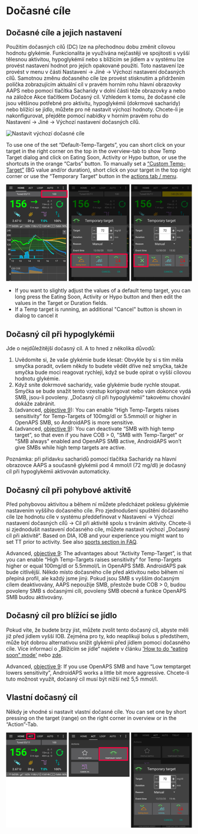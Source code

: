 # Dočasné cíle

## Dočasné cíle a jejich nastavení

Použitím dočasných cílů (DC) lze na přechodnou dobu změnit cílovou hodnotu glykémie. Funkcionalita je využívána nejčastěji ve spojitosti s vyšší tělesnou aktivitou, hypoglykémií nebo s blížícím se jídlem a v systému lze provést nastavení hodnot pro jejich opakované použití. Toto nastavení lze provést v menu v části Nastavení -> Jiné -> Výchozí nastavení dočasných cílů. Samotnou změnu dočasného cíle lze provést stisknutím a přidržením políčka zobrazujícím aktuální cíl v pravém horním rohu hlavní obrazovky AAPS nebo pomocí tlačítka Sacharidy v dolní části téže obrazovky a nebo na záložce Akce tlačítkem Dočasný cíl. Vzhledem k tomu, že dočasné cíle jsou většinou potřebné pro aktivitu, hypoglykémii (dokrmové sacharidy) nebo blížící se jídlo, můžete pro ně nastavit výchozí hodnoty. Chcete-li je nakonfigurovat, přejděte pomocí nabídky v horním pravém rohu do Nastavení -> Jiné -> Výchozí nastavení dočasných cílů.

![Nastavit výchozí dočasné cíle](../images/TempTarget_Default.png)

To use one of the set “Default-Temp-Targets”, you can short click on your target in the right corner on the top in the overview-tab to show Temp Target dialog and click on Eating Soon, Activity or Hypo button, or use the shortcuts in the orange “Carbs” button. To manually set a [“Custom Temp-Target”](../Usage/temptarget#custom-temp-target) (BG value and/or duration), short click on your target in the top right corner or use the “Temporary Target“ button in the [actions tab / menu](../Configuration/Config-Builder#actions).

![Spustit dočasný cíl](../images/TempTarget_Set2.png)

- If you want to slightly adjust the values of a default temp target, you can long press the Eating Soon, Activity or Hypo button and then edit the values in the Target or Duration fields.
- If a Temp target is running, an additional "Cancel" button is shown in dialog to cancel it

## Dočasný cíl při hypoglykémii

Jde o nejdůležitější dočasný cíl. A to hned z několika důvodů:

1. Uvědomíte si, že vaše glykémie bude klesat: Obvykle by si s tím měla smyčka poradit, ovšem někdy to budete vědět dříve než smyčka, takže smyčka bude moci reagovat rychleji, když se bude opírat o vyšší cílovou hodnotu glykémie.
2. Když sníte dokrmové sacharidy, vaše glykémie bude rychle stoupat. Smyčka se bude snažit tento vzestup korigovat nebo vám dokonce vydá SMB, jsou-li povoleny. „Dočasný cíl při hypoglykémii“ takovému chování dokáže zabránit. 
3. (advanced, [objective 9](../Usage/Objectives#objective-9-enabling-additional-oref1-features-for-daytime-use-such-as-super-micro-bolus-smb)): You can enable “High Temp-Targets raises sensitivity” for Temp-Targets of 100mg/dl or 5.5mmol/l or higher in OpenAPS SMB, so AndroidAPS is more sensitive.
4. (advanced, [objective 9](../Usage/Objectives#objective-9-enabling-additional-oref1-features-for-daytime-use-such-as-super-micro-bolus-smb)): You can deactivate “SMB with high temp target”, so that even if you have COB > 0, "SMB with Temp-Target" or "SMB always" enabled and OpenAPS SMB active, AndroidAPS won’t give SMBs while high temp targets are active. 

Poznámka: při přídavku sacharidů pomocí tlačítka Sacharidy na hlavní obrazovce AAPS a současně glykémii pod 4 mmol/l (72 mg/dl) je dočasný cíl při hypoglykémii aktivován automaticky.

## Dočasný cíl při pohybové aktivitě

Před pohybovou aktivitou a během ní můžete předcházet poklesu glykémie nastavením vyššího dočasného cíle. Pro zjednodušení spuštění dočasného cíle lze hodnotu cíle v systému předdefinovat v Nastavení -> Výchozí nastavení dočasných cílů -> Cíl při aktivitě spolu s trváním aktivity. Chcete-li si zjednodušit nastavení dočasného cíle, můžete nastavit výchozí „Dočasný cíl při aktivitě“. Based on DIA, IOB and your experience you might want to set TT prior to activity. See also [sports section in FAQ](../Getting-Started/FAQ#sports).

Advanced, [objective 9](../Usage/Objectives#objective-9-enabling-additional-oref1-features-for-daytime-use-such-as-super-micro-bolus-smb): The advantages about “Activity Temp-Target”, is that you can enable “High Temp-Targets raises sensitivity” for Temp-Targets higher or equal 100mg/dl or 5.5mmol/L in OpenAPS SMB. AndroidAPS pak bude citlivější. Někdo místo dočasného cíle před aktivitou nebo během ní přepíná profil, ale každý jsme jiný. Pokud jsou SMB s vyšším dočasným cílem deaktivovány, AAPS nepoužije SMB, přestože bude COB > 0, budou povoleny SMB s dočasnými cíli, povoleny SMB obecně a funkce OpenAPS SMB budou aktivovány.

## Dočasný cíl pro blížící se jídlo

Pokud víte, že budete brzy jíst, můžete zvolit tento dočasný cíl, abyste měli již před jídlem vyšší IOB. Zejména pro ty, kdo neaplikují bolus s předstihem, může být dobrou alternativou snížit glykémii před jídlem pomocí dočasného cíle. Více informací o „Blížícím se jídle“ najdete v článku ['How to do “eating soon” mode'](https://diyps.org/2015/03/26/how-to-do-eating-soon-mode-diyps-lessons-learned/) nebo [zde](https://diyps.org/tag/eating-soon-mode/).

Advanced, [objective 9](../Usage/Objectives#objective-9-enabling-additional-oref1-features-for-daytime-use-such-as-super-micro-bolus-smb): If you use OpenAPS SMB and have “Low temptarget lowers sensitivity”, AndroidAPS works a little bit more aggressive. Chcete-li tuto možnost využít, dočasný cíl musí být nižší než 5,5 mmol/l.

## Vlastní dočasný cíl

Někdy je vhodné si nastavit vlastní dočasné cíle. You can set one by short pressing on the target (range) on the right corner in overview or in the “Action”-Tab.

![Nastavit dočasný cíl přes kartu Akce](../images/TempTarget_ActionTab.png)